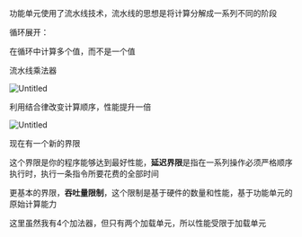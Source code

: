 功能单元使用了流水线技术，流水线的思想是将计算分解成一系列不同的阶段

循环展开：

在循环中计算多个值，而不是一个值

流水线乘法器

![Untitled](https://s3-us-west-2.amazonaws.com/secure.notion-static.com/bc312687-460d-4118-8723-b09fea27b73b/Untitled.png)

利用结合律改变计算顺序，性能提升一倍

![Untitled](https://s3-us-west-2.amazonaws.com/secure.notion-static.com/eec6951c-569c-42d4-9c8d-e5f09147a426/Untitled.png)

现在有一个新的界限

这个界限是你的程序能够达到最好性能，**延迟界限**是指在一系列操作必须严格顺序执行时，执行一条指令所要花费的全部时间

更基本的界限，**吞吐量限制**，这个限制是基于硬件的数量和性能，基于功能单元的原始计算能力

这里虽然我有4个加法器，但只有两个加载单元，所以性能受限于加载单元